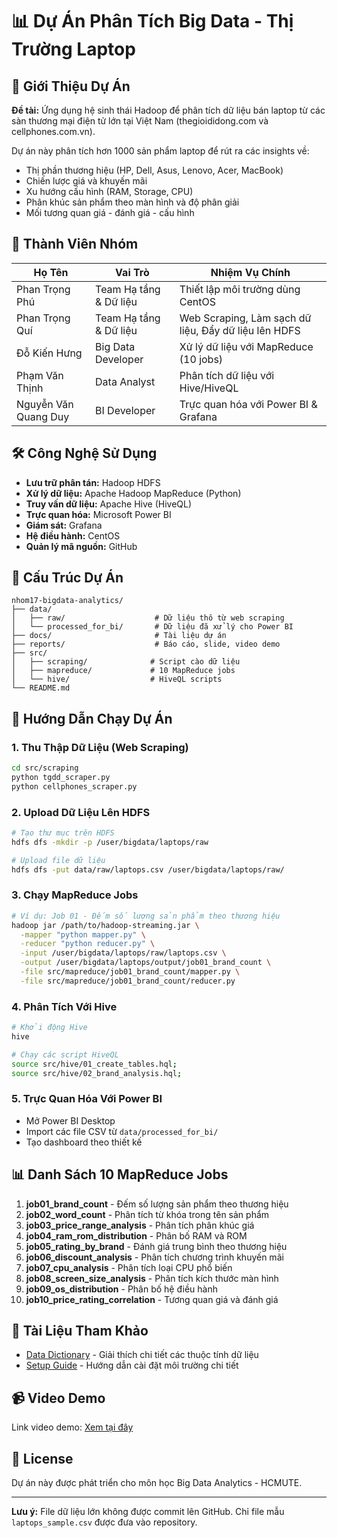 # 📊 Dự Án Phân Tích Big Data - Thị Trường Laptop

## 🎯 Giới Thiệu Dự Án
**Đề tài:** Ứng dụng hệ sinh thái Hadoop để phân tích dữ liệu bán laptop từ các sàn thương mại điện tử lớn tại Việt Nam (thegioididong.com và cellphones.com.vn).

Dự án này phân tích hơn 1000 sản phẩm laptop để rút ra các insights về:
- Thị phần thương hiệu (HP, Dell, Asus, Lenovo, Acer, MacBook)
- Chiến lược giá và khuyến mãi
- Xu hướng cấu hình (RAM, Storage, CPU)
- Phân khúc sản phẩm theo màn hình và độ phân giải
- Mối tương quan giá - đánh giá - cấu hình

## 👥 Thành Viên Nhóm

| Họ Tên | Vai Trò | Nhiệm Vụ Chính |
|--------|---------|----------------|
| Phan Trọng Phú | Team Hạ tầng & Dữ liệu | Thiết lập môi trường dùng CentOS |
| Phan Trọng Quí | Team Hạ tầng & Dữ liệu | Web Scraping, Làm sạch dữ liệu, Đẩy dữ liệu lên HDFS |
| Đỗ Kiến Hưng | Big Data Developer | Xử lý dữ liệu với MapReduce (10 jobs) |
| Phạm Văn Thịnh | Data Analyst | Phân tích dữ liệu với Hive/HiveQL |
| Nguyễn Văn Quang Duy | BI Developer | Trực quan hóa với Power BI & Grafana |

## 🛠️ Công Nghệ Sử Dụng

- **Lưu trữ phân tán:** Hadoop HDFS
- **Xử lý dữ liệu:** Apache Hadoop MapReduce (Python)
- **Truy vấn dữ liệu:** Apache Hive (HiveQL)
- **Trực quan hóa:** Microsoft Power BI
- **Giám sát:** Grafana
- **Hệ điều hành:** CentOS
- **Quản lý mã nguồn:** GitHub

## 📁 Cấu Trúc Dự Án

```
nhom17-bigdata-analytics/
├── data/
│   ├── raw/                    # Dữ liệu thô từ web scraping
│   └── processed_for_bi/       # Dữ liệu đã xử lý cho Power BI
├── docs/                       # Tài liệu dự án
├── reports/                    # Báo cáo, slide, video demo
├── src/
│   ├── scraping/              # Script cào dữ liệu
│   ├── mapreduce/             # 10 MapReduce jobs
│   └── hive/                  # HiveQL scripts
└── README.md
```

## 🚀 Hướng Dẫn Chạy Dự Án

### 1. Thu Thập Dữ Liệu (Web Scraping)
```bash
cd src/scraping
python tgdd_scraper.py
python cellphones_scraper.py
```

### 2. Upload Dữ Liệu Lên HDFS
```bash
# Tạo thư mục trên HDFS
hdfs dfs -mkdir -p /user/bigdata/laptops/raw

# Upload file dữ liệu
hdfs dfs -put data/raw/laptops.csv /user/bigdata/laptops/raw/
```

### 3. Chạy MapReduce Jobs
```bash
# Ví dụ: Job 01 - Đếm số lượng sản phẩm theo thương hiệu
hadoop jar /path/to/hadoop-streaming.jar \
  -mapper "python mapper.py" \
  -reducer "python reducer.py" \
  -input /user/bigdata/laptops/raw/laptops.csv \
  -output /user/bigdata/laptops/output/job01_brand_count \
  -file src/mapreduce/job01_brand_count/mapper.py \
  -file src/mapreduce/job01_brand_count/reducer.py
```

### 4. Phân Tích Với Hive
```bash
# Khởi động Hive
hive

# Chạy các script HiveQL
source src/hive/01_create_tables.hql;
source src/hive/02_brand_analysis.hql;
```

### 5. Trực Quan Hóa Với Power BI
- Mở Power BI Desktop
- Import các file CSV từ `data/processed_for_bi/`
- Tạo dashboard theo thiết kế

## 📊 Danh Sách 10 MapReduce Jobs

1. **job01_brand_count** - Đếm số lượng sản phẩm theo thương hiệu
2. **job02_word_count** - Phân tích từ khóa trong tên sản phẩm
3. **job03_price_range_analysis** - Phân tích phân khúc giá
4. **job04_ram_rom_distribution** - Phân bố RAM và ROM
5. **job05_rating_by_brand** - Đánh giá trung bình theo thương hiệu
6. **job06_discount_analysis** - Phân tích chương trình khuyến mãi
7. **job07_cpu_analysis** - Phân tích loại CPU phổ biến
8. **job08_screen_size_analysis** - Phân tích kích thước màn hình
9. **job09_os_distribution** - Phân bố hệ điều hành
10. **job10_price_rating_correlation** - Tương quan giá và đánh giá

## 📝 Tài Liệu Tham Khảo

- [Data Dictionary](docs/data_dictionary.md) - Giải thích chi tiết các thuộc tính dữ liệu
- [Setup Guide](docs/setup_guide.md) - Hướng dẫn cài đặt môi trường chi tiết

## 📹 Video Demo

Link video demo: [Xem tại đây](reports/video/link_demo.txt)

## 📄 License

Dự án này được phát triển cho môn học Big Data Analytics - HCMUTE.

---
**Lưu ý:** File dữ liệu lớn không được commit lên GitHub. Chỉ file mẫu `laptops_sample.csv` được đưa vào repository.
